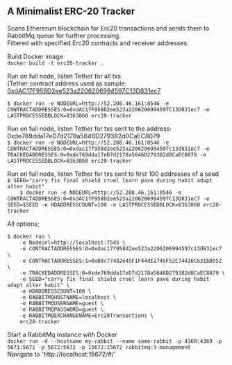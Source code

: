 ## A Minimalist ERC-20 Tracker  

Scans Ethererum blockchain for Erc20 transactions and sends them to RabbitMq queue for further processing.  
Filtered with specified Erc20 contracts and receiver addresses.  

Build Docker image  
`
docker build -t erc20-tracker .
`  

Run on full node, listen Tether for all txs  
(Tether contract address used as sample: [0xdAC17F958D2ee523a2206206994597C13D831ec7](https://etherscan.io/address/0xdac17f958d2ee523a2206206994597c13d831ec7)  
  
`
$ docker run -e NODEURL=http://52.208.46.161:8546 -e CONTRACTADDRESSES:0=0xdAC17F958D2ee523a2206206994597C13D831ec7 -e LASTPROCESSEDBLOCK=8363860 erc20-tracker
`

Run on full node, listen Tether for txs sent to the address: 0xde769dda17eD7d2178a5646D279382d0CaEC8079  
`
$ docker run -e NODEURL=http://52.208.46.161:8546 -e CONTRACTADDRESSES:0=0xdac17f958d2ee523a2206206994597c13d831ec7 -e TRACKEDADDRESSES:0=0xde769dda17eD7d2178a5646D279382d0CaEC8079 -e LASTPROCESSEDBLOCK=8363860 erc20-tracker
`

Run on full node, listen Tether for txs sent to first 100 addresses of a seed    
`$ SEED="carry fix final shield cruel learn pave during habit adapt alter habit"`  
`    
$ docker run -e NODEURL=http://52.208.46.161:8546 -e CONTRACTADDRESSES:0=0xdAC17F958D2ee523a2206206994597C13D831ec7 -e SEED=$SEED -e HDADDRESSCOUNT=100 -e LASTPROCESSEDBLOCK=8363860 erc20-tracker
`

All options;  
```
$ docker run \
    -e NodeUrl=http://localhost:7545 \
    -e CONTRACTADDRESSES:0=0xdac17f958d2ee523a2206206994597c13d831ec7 \
    -e CONTRACTADDRESSES:1=0xB8c77482e45F1F44dE1745F52C74426C631bDD52 \
    -e TRACKEDADDRESSES:0=0xde769dda17eD7d2178a5646D279382d0CaEC8079 \
    -e SEED="carry fix final shield cruel learn pave during habit adapt alter habit" \
    -e HDADDRESSCOUNT=100 \
    -e RABBITMQHOSTNAME=localhost \
    -e RABBITMQUSERNAME=guest \
    -e RABBITMQPASSWORD=guest \
    -e RABBITMQEXCHANGENAME=Erc20Transactions \
    erc20-tracker
```

Start a RabbitMq instance with Docker  
`docker run -d --hostname my-rabbit --name some-rabbit -p 4369:4369 -p 5671:5671 -p 5672:5672 -p 15672:15672 rabbitmq:3-management`    
Navigate to 'http://localhost:15672/#/'  
